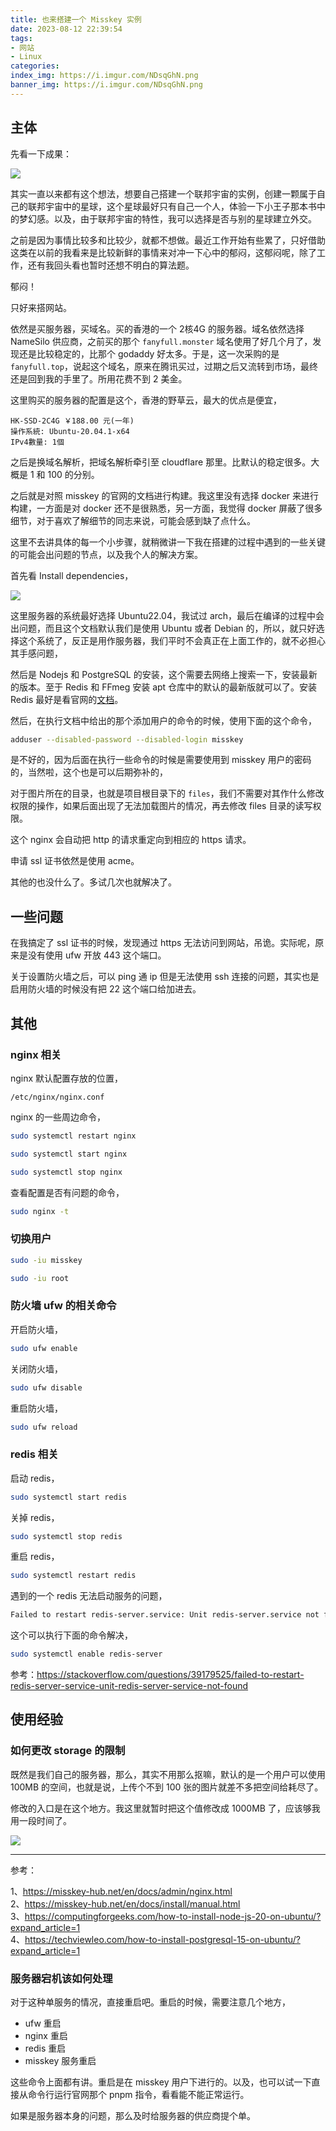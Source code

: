 ```yaml
---
title: 也来搭建一个 Misskey 实例
date: 2023-08-12 22:39:54
tags:
- 网站
- Linux
categories:
index_img: https://i.imgur.com/NDsqGhN.png
banner_img: https://i.imgur.com/NDsqGhN.png
---
```


## 主体

先看一下成果：

![](https://i.imgur.com/KGO0gzc.png)

其实一直以来都有这个想法，想要自己搭建一个联邦宇宙的实例，创建一颗属于自己的联邦宇宙中的星球，这个星球最好只有自己一个人，体验一下小王子那本书中的梦幻感。以及，由于联邦宇宙的特性，我可以选择是否与别的星球建立外交。

之前是因为事情比较多和比较少，就都不想做。最近工作开始有些累了，只好借助这类在以前的我看来是比较新鲜的事情来对冲一下心中的郁闷，这郁闷呢，除了工作，还有我回头看也暂时还想不明白的算法题。

郁闷！

只好来搭网站。

依然是买服务器，买域名。买的香港的一个 2核4G 的服务器。域名依然选择 NameSilo 供应商，之前买的那个 `fanyfull.monster` 域名使用了好几个月了，发现还是比较稳定的，比那个 godaddy 好太多。于是，这一次采购的是 `fanyfull.top`，说起这个域名，原来在腾讯买过，过期之后又流转到市场，最终还是回到我的手里了。所用花费不到 2 美金。

这里购买的服务器的配置是这个，香港的野草云，最大的优点是便宜，

```
HK-SSD-2C4G ￥188.00 元(一年)
操作系統: Ubuntu-20.04.1-x64
IPv4數量: 1個
```

之后是换域名解析，把域名解析牵引至 cloudflare 那里。比默认的稳定很多。大概是 1 和 100 的分别。

之后就是对照 misskey 的官网的文档进行构建。我这里没有选择 docker 来进行构建，一方面是对 docker 还不是很熟悉，另一方面，我觉得 docker 屏蔽了很多细节，对于喜欢了解细节的同志来说，可能会感到缺了点什么。

这里不去讲具体的每一个小步骤，就稍微讲一下我在搭建的过程中遇到的一些关键的可能会出问题的节点，以及我个人的解决方案。

首先看 Install dependencies，

![](https://i.imgur.com/xEVhvKg.png)

这里服务器的系统最好选择 Ubuntu22.04，我试过 arch，最后在编译的过程中会出问题，而且这个文档默认我们是使用 Ubuntu 或者 Debian 的，所以，就只好选择这个系统了，反正是用作服务器，我们平时不会真正在上面工作的，就不必担心其手感问题，

然后是 Nodejs 和 PostgreSQL 的安装，这个需要去网络上搜索一下，安装最新的版本。至于 Redis 和 FFmeg 安装 apt 仓库中的默认的最新版就可以了。安装 Redis 最好是看官网的[文档](https://redis.io/docs/getting-started/installation/install-redis-on-linux/)。

然后，在执行文档中给出的那个添加用户的命令的时候，使用下面的这个命令，

```bash
adduser --disabled-password --disabled-login misskey
```

是不好的，因为后面在执行一些命令的时候是需要使用到 misskey 用户的密码的，当然啦，这个也是可以后期弥补的，

对于图片所在的目录，也就是项目根目录下的 `files`，我们不需要对其作什么修改权限的操作，如果后面出现了无法加载图片的情况，再去修改 files 目录的读写权限。

这个 nginx 会自动把 http 的请求重定向到相应的 https 请求。

申请 ssl 证书依然是使用 acme。

其他的也没什么了。多试几次也就解决了。

## 一些问题

在我搞定了 ssl 证书的时候，发现通过 https 无法访问到网站，吊诡。实际呢，原来是没有使用 ufw 开放 443 这个端口。

关于设置防火墙之后，可以 ping 通 ip 但是无法使用 ssh 连接的问题，其实也是启用防火墙的时候没有把 22 这个端口给加进去。

## 其他

### nginx 相关

nginx 默认配置存放的位置，

```
/etc/nginx/nginx.conf
```

nginx 的一些周边命令，

```bash
sudo systemctl restart nginx
```

```bash
sudo systemctl start nginx
```

```bash
sudo systemctl stop nginx
```

查看配置是否有问题的命令，

```bash
sudo nginx -t
```

### 切换用户

```bash
sudo -iu misskey
```

```bash
sudo -iu root
```

### 防火墙 ufw 的相关命令

开启防火墙，

```bash
sudo ufw enable
```

关闭防火墙，

```bash
sudo ufw disable
```

重启防火墙，

```bash
sudo ufw reload
```

### redis 相关

启动 redis，

```bash
sudo systemctl start redis
```

关掉 redis，

```bash
sudo systemctl stop redis
```

重启 redis，

```bash
sudo systemctl restart redis
```

遇到的一个 redis 无法启动服务的问题，

```bash
Failed to restart redis-server.service: Unit redis-server.service not found
```

这个可以执行下面的命令解决，

```bash
sudo systemctl enable redis-server
```

参考：<https://stackoverflow.com/questions/39179525/failed-to-restart-redis-server-service-unit-redis-server-service-not-found>

## 使用经验

### 如何更改 storage 的限制

既然是我们自己的服务器，那么，其实不用那么抠嘛，默认的是一个用户可以使用 100MB 的空间，也就是说，上传个不到 100 张的图片就差不多把空间给耗尽了。

修改的入口是在这个地方。我这里就暂时把这个值修改成 1000MB 了，应该够我用一段时间了。

![](https://i.imgur.com/tl1CSdy.png)

---

参考：

1、<https://misskey-hub.net/en/docs/admin/nginx.html>  
2、<https://misskey-hub.net/en/docs/install/manual.html>  
3、<https://computingforgeeks.com/how-to-install-node-js-20-on-ubuntu/?expand_article=1>  
4、<https://techviewleo.com/how-to-install-postgresql-15-on-ubuntu/?expand_article=1>

### 服务器宕机该如何处理

对于这种单服务的情况，直接重启吧。重启的时候，需要注意几个地方，

- ufw 重启
- nginx 重启
- redis 重启
- misskey 服务重启

这些命令上面都有讲。重启是在 misskey 用户下进行的。以及，也可以试一下直接从命令行运行官网那个 pnpm 指令，看看能不能正常运行。

如果是服务器本身的问题，那么及时给服务器的供应商提个单。



